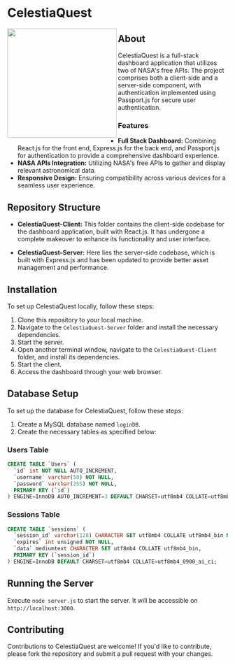 # CelestiaQuest

<picture> <img align="left" src="https://media.giphy.com/media/l4KhQo2MESJkc6QbS/giphy.gif?cid=790b7611tbfw9erw5i0vkkb9ru6w66q8m8cmkexyvn2u299s&ep=v1_gifs_search&rid=giphy.gif&ct=g" width = 250px></picture>

## About

CelestiaQuest is a full-stack dashboard application that utilizes two of NASA's free APIs. The project comprises both a client-side and a server-side component, with authentication implemented using Passport.js for secure user authentication.

### Features

- **Full Stack Dashboard:** Combining React.js for the front end, Express.js for the back end, and Passport.js for authentication to provide a comprehensive dashboard experience.
- **NASA APIs Integration:** Utilizing NASA's free APIs to gather and display relevant astronomical data.
- **Responsive Design:** Ensuring compatibility across various devices for a seamless user experience.

## Repository Structure

- **CelestiaQuest-Client:** This folder contains the client-side codebase for the dashboard application, built with React.js. It has undergone a complete makeover to enhance its functionality and user interface.
  
- **CelestiaQuest-Server:** Here lies the server-side codebase, which is built with Express.js and has been updated to provide better asset management and performance.

## Installation

To set up CelestiaQuest locally, follow these steps:

1. Clone this repository to your local machine.
2. Navigate to the `CelestiaQuest-Server` folder and install the necessary dependencies.
3. Start the server.
4. Open another terminal window, navigate to the `CelestiaQuest-Client` folder, and install its dependencies.
5. Start the client.
6. Access the dashboard through your web browser.

## Database Setup

To set up the database for CelestiaQuest, follow these steps:

1. Create a MySQL database named `loginDB`.
2. Create the necessary tables as specified below:

### Users Table

```sql
CREATE TABLE `Users` (
  `id` int NOT NULL AUTO_INCREMENT,
  `username` varchar(50) NOT NULL,
  `password` varchar(255) NOT NULL,
  PRIMARY KEY (`id`)
) ENGINE=InnoDB AUTO_INCREMENT=3 DEFAULT CHARSET=utf8mb4 COLLATE=utf8mb4_0900_ai_ci;
```

### Sessions Table

```sql
CREATE TABLE `sessions` (
  `session_id` varchar(128) CHARACTER SET utf8mb4 COLLATE utf8mb4_bin NOT NULL,
  `expires` int unsigned NOT NULL,
  `data` mediumtext CHARACTER SET utf8mb4 COLLATE utf8mb4_bin,
  PRIMARY KEY (`session_id`)
) ENGINE=InnoDB DEFAULT CHARSET=utf8mb4 COLLATE=utf8mb4_0900_ai_ci;
```

## Running the Server

Execute `node server.js` to start the server. It will be accessible on `http://localhost:3000`.

## Contributing

Contributions to CelestiaQuest are welcome! If you'd like to contribute, please fork the repository and submit a pull request with your changes.
